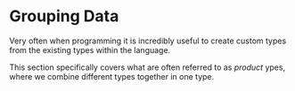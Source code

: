 # Grouping Data

Very often when programming it is incredibly useful to create custom types from the existing types within the language.

This section specifically covers what are often referred to as *product* ypes, where we combine different types together in one type.
